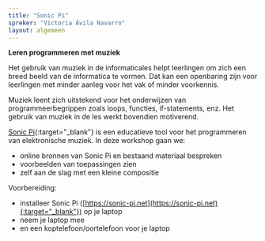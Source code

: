 ```yaml
---
title: "Sonic Pi"
spreker: "Victoria Ávila Navarro"
layout: algemeen
---
```


**Leren programmeren met muziek**

Het gebruik van muziek in de informaticales helpt leerlingen om zich een breed beeld van de informatica te vormen. 
Dat kan een openbaring zijn voor leerlingen met minder aanleg voor het vak of minder voorkennis. 

Muziek leent zich uitstekend voor het onderwijzen van programmeerbegrippen zoals loops, functies, if-statements, enz. 
Het gebruik van muziek in de les werkt bovendien motiverend. 

[Sonic Pi](https://sonic-pi.net){:target="_blank"} is een educatieve tool voor het programmeren van elektronische muziek. 
In deze workshop gaan we:

* online bronnen van Sonic Pi en bestaand materiaal bespreken
* voorbeelden van toepassingen zien
* zelf aan de slag met een kleine compositie

Voorbereiding:

* installeer Sonic Pi ([https://sonic-pi.net](https://sonic-pi.net){:target="_blank"}) op je laptop
* neem je laptop mee
* en een koptelefoon/oortelefoon voor je laptop
